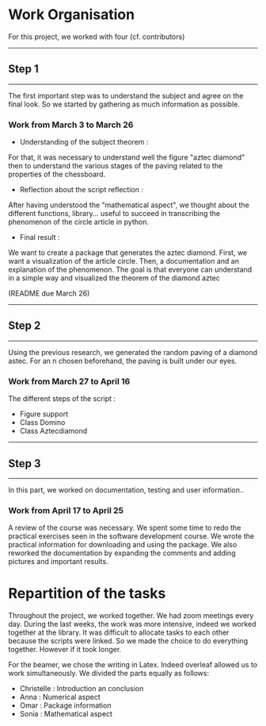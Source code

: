 # Work Organisation
For this project, we worked with four (cf. contributors)
_____________________
## Step 1 
------------------------------
The first important step was to understand the subject and agree on the final look. So we started by gathering as much information as possible.

### Work from March 3 to March 26


- Understanding of the subject
theorem :

For that, it was necessary to understand well the figure "aztec diamond" then to understand the various stages of the paving related to the properties of the chessboard.

- Reflection about the script 
reflection :

After having understood the "mathematical aspect", we thought about the different functions, library... useful to succeed in transcribing the phenomenon of the circle article in python.

- Final result :

We want to create a package that generates the aztec diamond. First, we want a visualization of the article circle.
Then, a documentation and an explanation of the phenomenon.
The goal is that everyone can understand in a simple way and visualized the theorem of the diamond aztec

(README due March 26)





_____________________________
## Step 2
------------------------------

Using the previous research, we generated the random paving of a diamond astec.
For an n chosen beforehand, the paving is built under our eyes.

### Work from March 27 to April 16

 The different steps of the script : 

- Figure support  
- Class Domino
- Class Aztecdiamond



__________________
## Step 3 
___________________

In this part, we worked on documentation, testing and user information..

### Work from April 17 to April 25
A review of the course was necessary. We spent some time to redo the practical exercises seen in the software development course. We wrote the practical information for downloading and using the package. We also reworked the documentation by expanding the comments and adding pictures and important results.


# Repartition of the tasks

Throughout the project, we worked together. We had zoom meetings every day.
During the last weeks, the work was more intensive, indeed we worked together at the library. It was difficult to allocate tasks to each other because the scripts were linked.
So we made the choice to do everything together. However if it took longer.

For the beamer, we chose the writing in Latex. Indeed overleaf allowed us to work simultaneously. We divided the parts equally as follows:

-  Christelle : Introduction an conclusion
- Anna : Numerical aspect
- Omar : Package information
- Sonia : Mathematical aspect